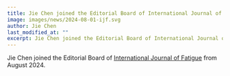 ```yaml
---
title: Jie Chen joined the Editorial Board of International Journal of Fatigue
image: images/news/2024-08-01-ijf.svg
author: Jie Chen
last_modified_at: ""
excerpt: Jie Chen joined the Editorial Board of International Journal of Fatigue from August 2024.
---
```



Jie Chen joined the Editorial Board of [International Journal of Fatigue](https://www.sciencedirect.com/journal/international-journal-of-fatigue) from August 2024.

